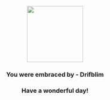 <p align="center">
    <img src="https://raw.githubusercontent.com/PokeAPI/sprites/master/sprites/pokemon/426.png" width="150" height="150">
</p>
<h3 align="center">You were embraced by - <b>Drifblim</b></h3>
<h3 align="center">Have a wonderful day!</h3>
